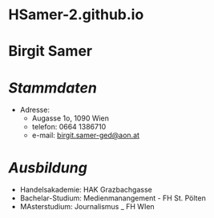 # HSamer-2.github.io
# **Birgit Samer**
# _Stammdaten_
* Adresse: 
  * Augasse 1o, 1090 Wien
  * telefon: 0664 1386710
  * e-mail:  birgit.samer-ged@aon.at
# _Ausbildung_
* Handelsakademie:  HAK Grazbachgasse
* Bachelar-Studium:  Medienmanangement - FH St. Pölten
* MAsterstudium:  Journalismus _ FH WIen
